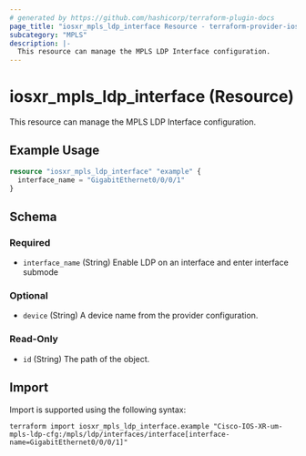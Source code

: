 ```yaml
---
# generated by https://github.com/hashicorp/terraform-plugin-docs
page_title: "iosxr_mpls_ldp_interface Resource - terraform-provider-iosxr"
subcategory: "MPLS"
description: |-
  This resource can manage the MPLS LDP Interface configuration.
---
```


# iosxr_mpls_ldp_interface (Resource)

This resource can manage the MPLS LDP Interface configuration.

## Example Usage

```terraform
resource "iosxr_mpls_ldp_interface" "example" {
  interface_name = "GigabitEthernet0/0/0/1"
}
```

<!-- schema generated by tfplugindocs -->
## Schema

### Required

- `interface_name` (String) Enable LDP on an interface and enter interface submode

### Optional

- `device` (String) A device name from the provider configuration.

### Read-Only

- `id` (String) The path of the object.

## Import

Import is supported using the following syntax:

```shell
terraform import iosxr_mpls_ldp_interface.example "Cisco-IOS-XR-um-mpls-ldp-cfg:/mpls/ldp/interfaces/interface[interface-name=GigabitEthernet0/0/0/1]"
```
